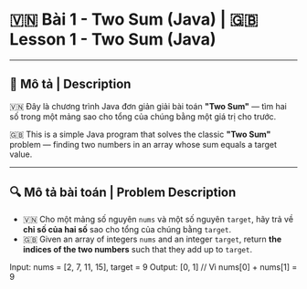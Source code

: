 # 🇻🇳 Bài 1 - Two Sum (Java) | 🇬🇧 Lesson 1 - Two Sum (Java)

---

## 📌 Mô tả | Description

🇻🇳 Đây là chương trình Java đơn giản giải bài toán **"Two Sum"** — tìm hai số trong một mảng sao cho tổng của chúng bằng một giá trị cho trước.

🇬🇧 This is a simple Java program that solves the classic **"Two Sum"** problem — finding two numbers in an array whose sum equals a target value.

---



## 🔍 Mô tả bài toán | Problem Description

- 🇻🇳 Cho một mảng số nguyên `nums` và một số nguyên `target`, hãy trả về **chỉ số của hai số** sao cho tổng của chúng bằng `target`.
- 🇬🇧 Given an array of integers `nums` and an integer `target`, return **the indices of the two numbers** such that they add up to `target`.

Input: nums = [2, 7, 11, 15], target = 9
Output: [0, 1] // Vì nums[0] + nums[1] = 9

